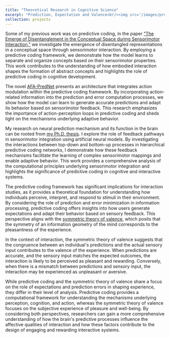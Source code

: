 ```yaml
---
title: "Theoretical Research in Cognitive Science"
excerpt: "Prediction, Expectation and Valence<br/><img src='/images/project-4_500x300.jpg'>"
collection: projects
---
```


Some of my previous work  was on predictive coding, in the paper ["The Emerge of Disentanglement in the Conceptual Space during Sensorimotor Interaction,"](https://ietresearch.onlinelibrary.wiley.com/doi/pdfdirect/10.1049/ccs.2019.0007) we investigate the emergence of disentangled representations in a conceptual space through sensorimotor interaction. By employing a predictive coding framework, we demonstrate how the model learns to separate and organize concepts based on their sensorimotor properties. This work contributes to the understanding of how embodied interaction shapes the formation of abstract concepts and highlights the role of predictive coding in cognitive development.

The novel [AFA-PredNet](https://ieeexplore.ieee.org/abstract/document/8489751/) presents an architecture that integrates action modulation within the predictive coding framework. By incorporating action-related information into the prediction and error computation processes, we show how the model can learn to generate accurate predictions and adapt its behavior based on sensorimotor feedback. This research emphasizes the importance of action-perception loops in predictive coding and sheds light on the mechanisms underlying adaptive behavior.

My research on neural prediction mechanism and its function in the brain can be rooted from [my Ph.D. thesis](https://ediss.sub.uni-hamburg.de/handle/ediss/6387). I explore the role of feedback pathways in sensorimotor integration using artificial neural models. By investigating the interactions between top-down and bottom-up processes in hierarchical predictive coding networks, I demonstrate how these feedback mechanisms facilitate the learning of complex sensorimotor mappings and enable adaptive behavior. This work provides a comprehensive analysis of the computational principles underlying sensorimotor integration and highlights the significance of predictive coding in cognitive and interactive systems.

The predictive coding framework has significant implications for interaction studies, as it provides a theoretical foundation for understanding how individuals perceive, interpret, and respond to stimuli in their environment. By considering the role of prediction and error minimization in information processing, predictive coding offers insights into how users generate expectations and adapt their behavior based on sensory feedback. This perspective aligns with the [symmetric theory of valence](https://qualiacomputing.com/category/symmetry-theory-of-valence/page/2/), which posits that the symmetry of an information geometry of the mind corresponds to the pleasantness of the experience.

In the context of interaction, the symmetric theory of valence suggests that the congruence between an individual's predictions and the actual sensory input contributes to the valence of the experience. When predictions are accurate, and the sensory input matches the expected outcomes, the interaction is likely to be perceived as pleasant and rewarding. Conversely, when there is a mismatch between predictions and sensory input, the interaction may be experienced as unpleasant or aversive.

While predictive coding and the symmetric theory of valence share a focus on the role of expectations and prediction errors in shaping experience, they differ in their level of analysis. Predictive coding provides a computational framework for understanding the mechanisms underlying perception, cognition, and action, whereas the symmetric theory of valence focuses on the subjective experience of pleasure and well-being. By considering both perspectives, researchers can gain a more comprehensive understanding of how the brain's predictive processes influence the affective qualities of interaction and how these factors contribute to the design of engaging and rewarding interactive systems.


